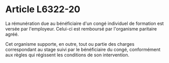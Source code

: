 # Article L6322-20

La rémunération due au bénéficiaire d'un congé individuel de formation est versée par l'employeur. Celui-ci est remboursé par l'organisme paritaire agréé.

Cet organisme supporte, en outre, tout ou partie des charges correspondant au stage suivi par le bénéficiaire du congé, conformément aux règles qui régissent les conditions de son intervention.